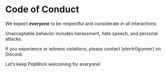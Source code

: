 # Code of Conduct
We expect **everyone** to be respectful and considerate in all interactions.

Unacceptable behavior includes harassment, hate speech, and personal attacks.

If you experience or witness violations, please contact [electr0gunner] on Discord.

Let’s keep PopWork welcoming for everyone!
